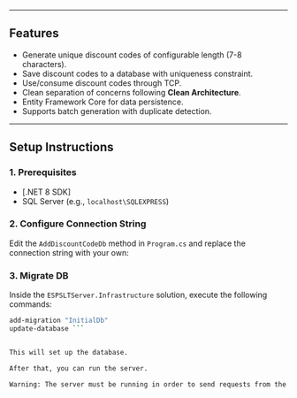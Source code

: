 ﻿
---

## Features

- Generate unique discount codes of configurable length (7-8 characters).
- Save discount codes to a database with uniqueness constraint.
- Use/consume discount codes through TCP.
- Clean separation of concerns following **Clean Architecture**.
- Entity Framework Core for data persistence.
- Supports batch generation with duplicate detection.

---


## Setup Instructions

### 1. Prerequisites

- [.NET 8 SDK]
- SQL Server (e.g., `localhost\SQLEXPRESS`)

### 2. Configure Connection String

Edit the `AddDiscountCodeDb` method in `Program.cs` and replace the connection string with your own:

### 3. Migrate DB

Inside the `ESPSLTServer.Infrastructure` solution, execute the following commands:

```bash
add-migration "InitialDb"
update-database ```


This will set up the database.

After that, you can run the server.

Warning: The server must be running in order to send requests from the client.
